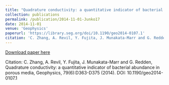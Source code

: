 ```yaml
---
title: "Quadrature conductivity: a quantitative indicator of bacterial abundance in porous media"
collection: publications
permalink: /publication/2014-11-01-Junko17
date: 2014-11-01
venue: 'Geophysics'
paperurl: 'https://library.seg.org/doi/10.1190/geo2014-0107.1'
citation: 'C. Zhang, A. Revil, Y. Fujita, J. Munakata-Marr and G. Redden, Quadrature conductivity: a quantitative indicator of bacterial abundance in porous media, Geophysics, 79(6):D363-D375 (2014). DOI: 10.1190/geo2014-0107.1'
---
```


<a href='https://library.seg.org/doi/10.1190/geo2014-0107.1'>Download paper here</a>

Citation: C. Zhang, A. Revil, Y. Fujita, J. Munakata-Marr and G. Redden, Quadrature conductivity: a quantitative indicator of bacterial abundance in porous media, Geophysics, 79(6):D363-D375 (2014). DOI: 10.1190/geo2014-0107.1